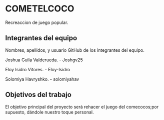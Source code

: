 # COMETELCOCO

Recreaccion de juego popular.

## Integrantes del equipo

Nombres, apellidos, y usuario GitHub de los integrantes del equipo.

Joshua Guila Valderueda. - Joshgv25

Eloy Isidro Vitores. - Eloy-Isidro

Solomiya Havryshko. - solomiyahav

## Objetivos del trabajo
El objetivo principal del proyecto será rehacer el juego del comecocos;por supuesto, dándole nuestro toque personal.

